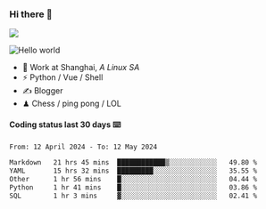 ### Hi there 👋
![](https://komarev.com/ghpvc/?username=Xuhandsome)


<img src="https://github-readme-stats.vercel.app/api?username=XuHandsome&show_icons=true&theme=merko" alt="Hello world">

<br/>

- 🍻  Work at Shanghai, _A Linux SA_
- ⚡  Python / Vue / Shell
- ✍️  Blogger
- ♟  Chess / ping pong / LOL

#### Coding status last 30 days ⌨️

<!--START_SECTION:waka-->

```txt
From: 12 April 2024 - To: 12 May 2024

Markdown   21 hrs 45 mins  ████████████▒░░░░░░░░░░░░   49.80 %
YAML       15 hrs 32 mins  █████████░░░░░░░░░░░░░░░░   35.55 %
Other      1 hr 56 mins    █░░░░░░░░░░░░░░░░░░░░░░░░   04.44 %
Python     1 hr 41 mins    █░░░░░░░░░░░░░░░░░░░░░░░░   03.86 %
SQL        1 hr 3 mins     ▓░░░░░░░░░░░░░░░░░░░░░░░░   02.41 %
```

<!--END_SECTION:waka-->
